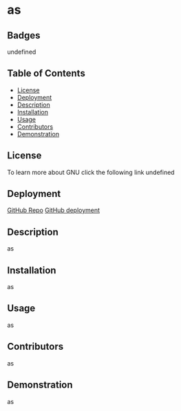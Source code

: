 # as
## Badges

undefined

## Table of Contents

* [License](#license)
* [Deployment](#deloyment)
* [Description](#description)
* [Installation](#installation)
* [Usage](#usage)
* [Contributors](#contributors)
* [Demonstration](#demonstration)

## License

To learn more about GNU click the following link
undefined

## Deployment

[GitHub Repo](as)
[GitHub deployment](as)

## Description

as

## Installation

as

## Usage

as

## Contributors

as

## Demonstration

as
